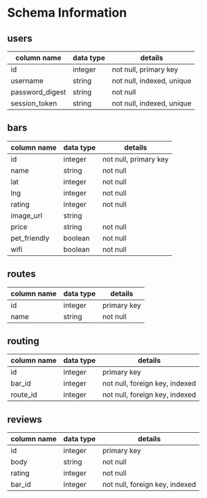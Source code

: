 # Schema Information

## users
| column name  |  data type |  details |
|---|---|---|
| id  | integer  |  not null, primary key |
| username  |  string | not null, indexed, unique |
| password_digest | string | not null |
| session_token | string | not null, indexed, unique |

## bars
| column name  |  data type |  details |
|---|---|---|
|id| integer| not null, primary key|
|name| string| not null|
|lat| integer | not null |
|lng| integer | not null |
|rating |integer | not null|
|image_url |string | |
|price |string | not null|
|pet_friendly |boolean | not null|
|wifi |boolean | not null|


## routes
| column name  |  data type |  details |
|---|---|---|
|id|integer| primary key|
|name| string| not null|

## routing
| column name  |  data type |  details |
|---|---|---|
|id|integer| primary key|
|bar_id| integer| not null, foreign key, indexed|
|route_id| integer| not null, foreign key, indexed|

## reviews
| column name  |  data type |  details |
|---|---|---|
|id|integer| primary key|
|body| string| not null|
|rating |integer| not null|
|bar_id|integer|not null, foreign key, indexed|
